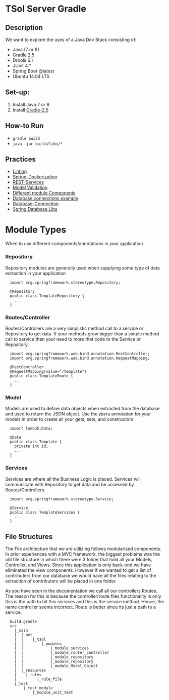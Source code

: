 # TSol Server Gradle

## Description
We want to explore the uses of a Java Dev Stack consisting of:
* Java (7 or 8)
* Gradle 2.5
* Drools 6.1
* JUnit 4.*
* Spring Boot @latest
* Ubuntu 14.04 LTS

## Set-up:
1. Install Java 7 or 8
2. Install [Gradle-2.5](http://exponential.io/blog/2015/03/30/install-gradle-on-ubuntu-linux/)

## How-to Run
* `gradle build`
* `java -jar build/libs/*`

## Practices
* [Linting](https://github.com/google/styleguide)
* [Spring-Dockerization](http://spring.io/guides/gs/spring-boot-docker/)
* [REST-Services](https://spring.io/guides/tutorials/bookmarks/)
* [Model Validation](http://spring.io/guides/gs/validating-form-input/)
* [Different module Components](http://javapapers.com/spring/spring-component-service-repository-controller-difference/)
* [Database connections example](https://github.com/spring-projects/spring-data-jpa-examples)
* [Database-Connection](https://spring.io/guides/gs/relational-data-access/)
* [Spring Database Libs](http://projects.spring.io/spring-data/#quick-start)

# Module Types
When to use different components/annotations in your application

### Repository
Repository modules are generally used when supplying some type of data
extraction in your application

```
  import org.springframework.stereotype.Repository;

  @Repository
  public class TemplateRepository {
    ...
  }
```

### Routes/Controller
Routes/Controllers are a very simplistic method call to a service or Repository
to get data. If your methods grow bigger than a simple method call to service
than your need to more that code to the Service or Repository

```
  import org.springframework.web.bind.annotation.RestController;
  import org.springframework.web.bind.annotation.RequestMapping;

  @RestController
  @RequestMapping(value="/template")
  public class TemplateRoute {
    ...
  }
```

### Model
Models are used to define data objects when extracted from the database and used
to return the JSON object. Use the `@Data` annotation for your models in order
to create all your gets, sets, and constructors.

```
  import lombok.Data;

  @Data
  public class Template {
    private int id;
    ...
  }
```

### Services
Services are where all the Business Logic is placed. Services will communicate
with Repository to get data and be accessed by Routes/Controllers.

```
  import org.springframework.stereotype.Service;

  @Service
  public class TemplateServices {
    ...
  }
```

## File Structures

The File architecture that we are utilizing follows modularized components.
In prior experiences with a MVC framework, the biggest problems was the old
file structure in which there were 3 folder that hold all your Models,
Controller, and Views. Since this application is only back-end we have
eliminated the view components. However if we wanted to get a list of
contributers from our database we would have all the files relating to the
extraction of contributers will be placed in one folder.

As you have seen in the documentation we call all our controllers Routes.
The reason for this is because the controller/route files functionality is only
this is the path to hit this services and this is the service method. Hence,
the name controller seems incorrect. Route is better since its just a path to
a service.

```
  build.gradle
  src
    |_main
    |  |_net
    |  |    |_tsol
    |  |        |_modules
    |  |            |_module_services
    |  |            |_module_router_controller
    |  |            |_module_repository
    |  |            |_module_repository
    |  |            |_module_Model_Object
    |  |_resources
    |    |_rules
    |         |_rule_file
    |_test
        |_test_module
            |_module_unit_test
```

